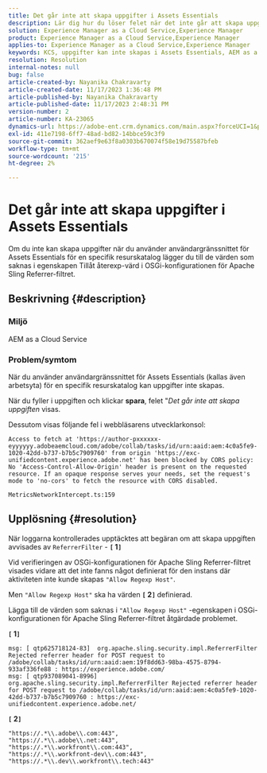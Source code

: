 ```yaml
---
title: Det går inte att skapa uppgifter i Assets Essentials
description: Lär dig hur du löser felet när det inte går att skapa uppgifter i Assets Essentials. Lägg till värden som saknas i egenskapen Allow Regexp Host.
solution: Experience Manager as a Cloud Service,Experience Manager
product: Experience Manager as a Cloud Service,Experience Manager
applies-to: Experience Manager as a Cloud Service,Experience Manager
keywords: KCS, uppgifter kan inte skapas i Assets Essentials, AEM as a Cloud Service, Workspace
resolution: Resolution
internal-notes: null
bug: false
article-created-by: Nayanika Chakravarty
article-created-date: 11/17/2023 1:36:48 PM
article-published-by: Nayanika Chakravarty
article-published-date: 11/17/2023 2:48:31 PM
version-number: 2
article-number: KA-23065
dynamics-url: https://adobe-ent.crm.dynamics.com/main.aspx?forceUCI=1&pagetype=entityrecord&etn=knowledgearticle&id=715f8f59-4e85-ee11-8179-6045bd0065b6
exl-id: 411e7198-6ff7-48ad-bd82-14bbce59c3f9
source-git-commit: 362aef9e63f8a0303b670074f58e19d75587bfeb
workflow-type: tm+mt
source-wordcount: '215'
ht-degree: 2%

---
```


# Det går inte att skapa uppgifter i Assets Essentials


Om du inte kan skapa uppgifter när du använder användargränssnittet för Assets Essentials för en specifik resurskatalog lägger du till de värden som saknas i egenskapen Tillåt återexp-värd i OSGi-konfigurationen för Apache Sling Referrer-filtret.

## Beskrivning {#description}


### Miljö

AEM as a Cloud Service

### Problem/symtom

När du använder användargränssnittet för Assets Essentials (kallas även arbetsyta) för en specifik resurskatalog kan uppgifter inte skapas.

När du fyller i uppgiften och klickar <b>spara</b>, felet &quot;*Det går inte att skapa uppgiften* visas.

Dessutom visas följande fel i webbläsarens utvecklarkonsol:


```
Access to fetch at 'https://author-pxxxxxx-eyyyyyy.adobeaemcloud.com/adobe/collab/tasks/id/urn:aaid:aem:4c0a5fe9-1020-42dd-b737-b7b5c7909760' from origin 'https://exc-unifiedcontent.experience.adobe.net' has been blocked by CORS policy: 
No 'Access-Control-Allow-Origin' header is present on the requested resource. If an opaque response serves your needs, set the request's mode to 'no-cors' to fetch the resource with CORS disabled.

MetricsNetworkIntercept.ts:159
```



## Upplösning {#resolution}


När loggarna kontrollerades upptäcktes att begäran om att skapa uppgiften avvisades av `ReferrerFilter` - <b>`[` 1`]` </b>

Vid verifieringen av OSGi-konfigurationen för Apache Sling Referrer-filtret visades vidare att det inte fanns något definierat för den instans där aktiviteten inte kunde skapas `"Allow Regexp Host"`.

Men `"Allow Regexp Host"` ska ha värden <b>`[` 2`]` </b> definierad.

Lägga till de värden som saknas i `"Allow Regexp Host"` -egenskapen i OSGi-konfigurationen för Apache Sling Referrer-filtret åtgärdade problemet.

<b>`[` 1`]` </b>


```
msg: [ qtp625718124-83]  org.apache.sling.security.impl.ReferrerFilter Rejected referrer header for POST request to /adobe/collab/tasks/id/urn:aaid:aem:19f8dd63-98ba-4575-8794-933af336fe88 : https://experience.adobe.com/
msg: [ qtp937089041-8996]  org.apache.sling.security.impl.ReferrerFilter Rejected referrer header for POST request to /adobe/collab/tasks/id/urn:aaid:aem:4c0a5fe9-1020-42dd-b737-b7b5c7909760 : https://exc-unifiedcontent.experience.adobe.net/
```


<b>`[` 2`]` </b>


```
"https://.*\\.adobe\\.com:443",
"https://.*\\.adobe\\.net:443",
"https://.*\\.workfront\\.com:443",
"https://.*\\.workfront-dev\\.com:443",
"https://.*\\.dev\\.workfront\\.tech:443"
```
